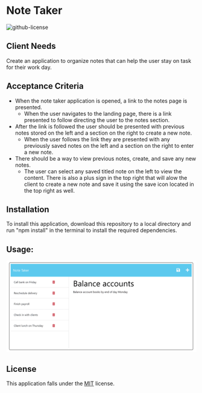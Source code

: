 # Note Taker
![github-license](https://img.shields.io/badge/License-MIT-blue.svg)

## Client Needs
Create an application to organize notes that can help the user stay on task for their work day.

## Acceptance Criteria
- When the note taker application is opened, a link to the notes page is presented.
    - When the user navigates to the landing page, there is a link presented to follow directing the user to the notes section.
- After the link is followed the user should be presented with previous notes stored on the left and a section on the right to create a new note.
    - When the user follows the link they are presented with any previously saved notes on the left and a section on the right to enter a new note.
- There should be a way to view previous notes, create, and save any new notes.
    - The user can select any saved titled note on the left to view the content. There is also a plus sign in the top right that will alow the client to create a new note and save it using the save icon located in the top right as well.

## Installation
To install this application, download this repository to a local directory and run "npm install" in the terminal to install the required dependencies.

## Usage:
![Alt text](Note-Taker-Mockup.png)

## License
This application falls under the [MIT](https://choosealicense.com/licenses/mit/) license.

